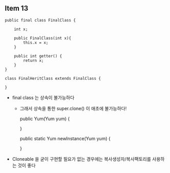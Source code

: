 <H2>Item 13</H2>

    public final class FinalClass {

        int x;
    
        public FinalClass(int x){
            this.x = x;
        }
    
        public int getter() {
            return x;
        }
    }

    class FinalHeritClass extends FinalClass {

    }

- final class 는 상속이 불가능하다
  
  - 그래서 상속을 통한 super.clone() 이 애초에 불가능하다!

  

    public Yum(Yum yum) {
    
    }

    public static Yum newInstance(Yum yum) {
    
    }

- Cloneable 을 굳이 구현할 필요가 없는 경우에는 복사생성자/복사팩토리를 사용하는 것이 좋다
